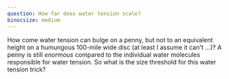 ```yaml
---
question: How far does water tension scale?
binocsize: medium
---
```


How come water tension can bulge on a penny, but not to an equivalent height on a humungous 100-mile wide disc (at least I assume it can't …)? A penny is still *enormous* compared to the individual water molecules responsible for water tension. So what is the size threshold for this water tension trick?
